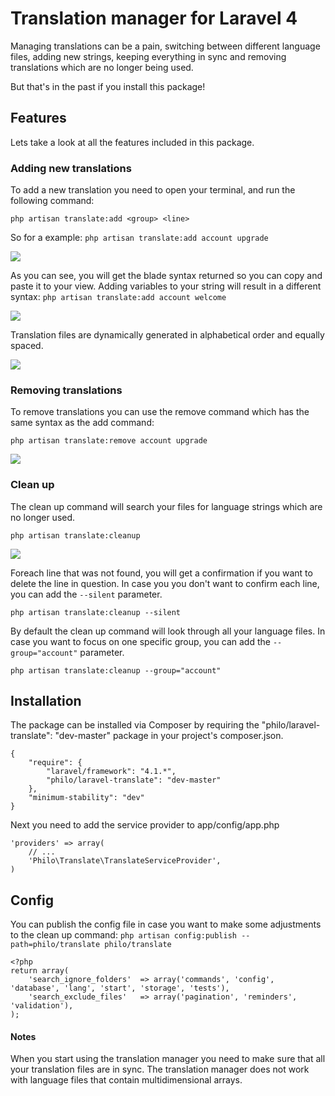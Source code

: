 Translation manager for Laravel 4
===============

Managing translations can be a pain, switching between different language files, adding new strings, keeping everything in sync and removing translations which are no longer being used.

But that's in the past if you install this package!

## Features
Lets take a look at all the features included in this package.

### Adding new translations
To add a new translation you need to open your terminal, and run the following command:

`php artisan translate:add <group> <line>`

So for a example:
`php artisan translate:add account upgrade`

<img src="http://s30.postimg.org/ilqog05lt/Screen_Shot_2013_12_16_at_01_23_08.png">

As you can see, you will get the blade syntax returned so you can copy and paste it to your view. Adding variables to your string will result in a different syntax:
`php artisan translate:add account welcome`

<img src="http://s27.postimg.org/kn39usmrn/Screen_Shot_2013_12_16_at_01_25_10.png">

Translation files are dynamically generated in alphabetical order and equally spaced.

<img src="http://s22.postimg.org/cdwderlpd/Screen_Shot_2013_12_16_at_01_30_50.png">

### Removing translations

To remove translations you can use the remove command which has the same syntax as the add command:

`php artisan translate:remove account upgrade`

<img src="http://s22.postimg.org/ojq62wpsx/Screen_Shot.png">

### Clean up
The clean up command will search your files for language strings which are no longer used.

`php artisan translate:cleanup`

<img src="http://s27.postimg.org/5og9mmibn/Screen_Shot_2013_12_16_at_12_02_54.png">

Foreach line that was not found, you will get a confirmation if you want to delete the line in question.
In case you you don't want to confirm each line, you can add the `--silent` parameter.

`php artisan translate:cleanup --silent`

By default the clean up command will look through all your language files. In case you want to focus on one specific group, you can add the `--group="account"` parameter.

`php artisan translate:cleanup --group="account"`

## Installation
The package can be installed via Composer by requiring the "philo/laravel-translate": "dev-master" package in your project's composer.json.

```
{
    "require": {
        "laravel/framework": "4.1.*",
        "philo/laravel-translate": "dev-master"
    },
    "minimum-stability": "dev"
}
```

Next you need to add the service provider to app/config/app.php

```
'providers' => array(
    // ...
    'Philo\Translate\TranslateServiceProvider',
)
```

## Config

You can publish the config file in case you want to make some adjustments to the clean up command:
`php artisan config:publish --path=philo/translate philo/translate`

```
<?php
return array(
	'search_ignore_folders'  => array('commands', 'config', 'database', 'lang', 'start', 'storage', 'tests'),
	'search_exclude_files'   => array('pagination', 'reminders', 'validation'),
);
```

#### Notes
When you start using the translation manager you need to make sure that all your translation files are in sync.
The translation manager does not work with language files that contain multidimensional arrays.
